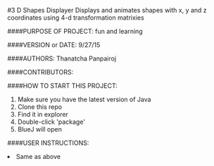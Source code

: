 #3 D Shapes Displayer
Displays and animates shapes with x, y and z coordinates using 4-d transformation matrixies

####PURPOSE OF PROJECT: 
fun and learning

####VERSION or DATE: 
9/27/15

####AUTHORS: 
Thanatcha Panpairoj

####CONTRIBUTORS:

####HOW TO START THIS PROJECT: 
<ol>
<li>Make sure you have the latest version of Java</li>
<li>Clone this repo</li>
<li>Find it in explorer</li>
<li>Double-click 'package'</li>
<li>BlueJ will open</li>
</ol>

####USER INSTRUCTIONS: 
<li>Same as above</li>

